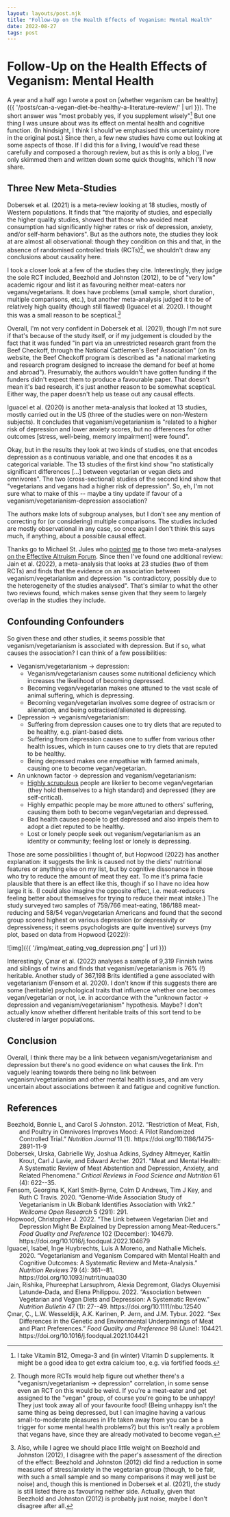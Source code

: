 ```yaml
---
layout: layouts/post.njk
title: "Follow-Up on the Health Effects of Veganism: Mental Health"
date: 2022-08-27
tags: post
---
```


# Follow-Up on the Health Effects of Veganism: Mental Health

A year and a half ago I wrote a post on [whether veganism can be healthy]({{ '/posts/can-a-vegan-diet-be-healthy-a-literature-review/' | url }}). The short answer was "most probably yes, if you supplement wisely"[^1] But one thing I was unsure about was its effect on mental health and cognitive function. (In hindsight, I think I should've emphasised this uncertainty more in the original post.) Since then, a few new studies have come out looking at some aspects of those. If I did this for a living, I would've read these carefully and composed a thorough review, but as this is only a blog, I've only skimmed them and written down some quick thoughts, which I'll now share.

## Three New Meta-Studies

Dobersek et al. (2021) is a meta-review looking at 18 studies, mostly of Western populations. It finds that "the majority of studies, and especially the higher quality studies, showed that those who avoided meat consumption had significantly higher rates or risk of depression, anxiety, and/or self-harm behaviors". But as the authors note, the studies they look at are almost all observational: though they condition on this and that, in the absence of randomised controlled trials (RCTs)[^2], we shouldn't draw any conclusions about causality here.

I took a closer look at a few of the studies they cite. Interestingly, they judge the sole RCT included, Beezhold and Johnston (2012), to be of "very low" academic rigour and list it as favouring neither meat-eaters nor vegans/vegetarians. It does have problems (small sample, short duration, multiple comparisons, etc.), but another meta-analysis judged it to be of relatively high quality (though still flawed) (Iguacel et al. 2020). I thought this was a small reason to be sceptical.[^3]

Overall, I'm not very confident in Dobersek et al. (2021), though I'm not sure if that's because of the study itself, or if my judgement is clouded by the fact that it was funded "in part via an unrestricted research grant from the Beef Checkoff, through the National Cattlemen's Beef Association" (on its website, the Beef Checkoff program is described as "a national marketing and research program designed to increase the demand for beef at home and abroad"). Presumably, the authors wouldn't have gotten funding if the funders didn't expect them to produce a favourable paper. That doesn't mean it's bad research, it's just another reason to be somewhat sceptical. Either way, the paper doesn't help us tease out any causal effects.

Iguacel et al. (2020) is another meta-analysis that looked at 13 studies, mostly carried out in the US (three of the studies were on non-Western subjects). It concludes that veganism/vegetarianism is "related to a higher risk of depression and lower anxiety scores, but no differences for other outcomes [stress, well-being, memory impairment] were found".

Okay, but in the results they look at two kinds of studies, one that encodes depression as a continuous variable, and one that encodes it as a categorical variable. The 13 studies of the first kind show "no statistically significant differences [...] between vegetarian or vegan diets and omnivores". The two (cross-sectional) studies of the second kind show that "vegetarians and vegans had a higher risk of depression". So, eh, I'm not sure what to make of this -- maybe a tiny update if favour of a veganism/vegetarianism-depression association?

The authors make lots of subgroup analyses, but I don't see any mention of correcting for (or considering) multiple comparisons. The studies included are mostly observational in any case, so once again I don't think this says much, if anything, about a possible causal effect.

Thanks go to Michael St. Jules who [pointed](https://forum.effectivealtruism.org/posts/oNzwJ9juHkgbhFGqA/can-a-vegan-diet-be-healthy-a-literature-review?commentId=aZx2iTAqQwmqjX7pY#comments) [me](https://forum.effectivealtruism.org/posts/oNzwJ9juHkgbhFGqA/can-a-vegan-diet-be-healthy-a-literature-review?commentId=rMqDeHenowpxbbeqz#comments) to those two meta-analyses [on the Effective Altruism Forum](https://forum.effectivealtruism.org/posts/oNzwJ9juHkgbhFGqA/can-a-vegan-diet-be-healthy-a-literature-review). Since then I've found one additional review: Jain et al. (2022), a meta-analysis that looks at 23 studies (two of them RCTs) and finds that the evidence on an association between veganism/vegetarianism and depression "is contradictory, possibly due to the heterogeneity of the studies analysed". That's similar to what the other two reviews found, which makes sense given that they seem to largely overlap in the studies they include.

## Confounding Confounders

So given these and other studies, it seems possible that veganism/vegetarianism is associated with depression. But if so, what causes the association? I can think of a few possibilities:

- Veganism/vegetarianism → depression:
  - Veganism/vegetarianism causes some nutritional deficiency which increases the likelihood of becoming depressed.
  - Becoming vegan/vegetarian makes one attuned to the vast scale of animal suffering, which is depressing.
  - Becoming vegan/vegetarian involves some degree of ostracism or alienation, and being ostracised/alienated is depressing.
- Depression → veganism/vegetarianism:
  - Suffering from depression causes one to try diets that are reputed to be healthy, e.g. plant-based diets.
  - Suffering from depression causes one to suffer from various other health issues, which in turn causes one to try diets that are reputed to be healthy.
  - Being depressed makes one empathise with farmed animals, causing one to become vegan/vegetarian.
- An unknown factor → depression and veganism/vegetarianism:
  - [Highly scrupulous](https://en.wikipedia.org/wiki/Scrupulosity) people are likelier to become vegan/vegetarian (they hold themselves to a high standard) and depressed (they are self-critical).
  - Highly empathic people may be more attuned to others' suffering, causing them both to become vegan/vegetarian and depressed.
  - Bad health causes people to get depressed and also impels them to adopt a diet reputed to be healthy.
  - Lost or lonely people seek out veganism/vegetarianism as an identity or community; feeling lost or lonely is depressing.

Those are some possibilities I thought of, but Hopwood (2022) has another explanation: it suggests the link is caused not by the diets' nutritional features or anything else on my list, but by cognitive dissonance in those who try to reduce the amount of meat they eat. To me it's prima facie plausible that there is an effect like this, though if so I have no idea how large it is. (I could also imagine the opposite effect, i.e. meat-reducers feeling better about themselves for trying to reduce their meat intake.) The study surveyed two samples of 759/766 meat-eating, 186/188 meat-reducing and 58/54 vegan/vegetarian Americans and found that the second group scored highest on various depression (or depressivity or depressiveness; it seems psychologists are quite inventive) surveys (my plot, based on data from Hopwood (2022)):

![img]({{ '/img/meat_eating_veg_depression.png' | url }})

Interestingly, Çınar et al. (2022) analyses a sample of 9,319 Finnish twins and siblings of twins and finds that veganism/vegetarianism is 76% (!) heritable. Another study of 367,198 Brits identified a gene associated with vegetarianism (Fensom et al. 2020). I don't know if this suggests there are some (heritable) psychological traits that influence whether one becomes vegan/vegetarian or not, i.e. in accordance with the "unknown factor → depression and veganism/vegetarianism" hypothesis. Maybe? I don't actually know whether different heritable traits of this sort tend to be clustered in larger populations.

## Conclusion

Overall, I think there may be a link between veganism/vegetarianism and depression but there's no good evidence on what causes the link. I'm vaguely leaning towards there being no link between veganism/vegetarianism and other mental health issues, and am very uncertain about associations between it and fatigue and cognitive function.

## References

<style>.csl-entry{text-indent: -2em; margin-left: 2em;}</style><div class="csl-bib-body">
  <div class="csl-entry">Beezhold, Bonnie L, and Carol S Johnston. 2012. “Restriction of Meat, Fish, and Poultry in Omnivores Improves Mood: A Pilot Randomized Controlled Trial.” <i>Nutrition Journal</i> 11 (1). https://doi.org/10.1186/1475-2891-11-9</div>
  <div class="csl-entry">Dobersek, Urska, Gabrielle Wy, Joshua Adkins, Sydney Altmeyer, Kaitlin Krout, Carl J Lavie, and Edward Archer. 2021. “Meat and Mental Health: A Systematic Review of Meat Abstention and Depression, Anxiety, and Related Phenomena.” <i>Critical Reviews in Food Science and Nutrition</i> 61 (4): 622--35.</div>
  <div class="csl-entry">Fensom, Georgina K, Karl Smith-Byrne, Colm D Andrews, Tim J Key, and Ruth C Travis. 2020. “Genome-Wide Association Study of Vegetarianism in Uk Biobank Identifies Association with Vrk2.” <i>Wellcome Open Research</i> 5 (291): 291.</div>
  <div class="csl-entry">Hopwood, Christopher J. 2022. “The Link between Vegetarian Diet and Depression Might Be Explained by Depression among Meat-Reducers.” <i>Food Quality and Preference</i> 102 (December): 104679. https://doi.org/10.1016/j.foodqual.2022.104679</div>
  <div class="csl-entry">Iguacel, Isabel, Inge Huybrechts, Luis A Moreno, and Nathalie Michels. 2020. “Vegetarianism and Veganism Compared with Mental Health and Cognitive Outcomes: A Systematic Review and Meta-Analysis.” <i>Nutrition Reviews</i> 79 (4): 361--81. https://doi.org/10.1093/nutrit/nuaa030</div>
  <div class="csl-entry">Jain, Rishika, Phureephat Larsuphrom, Alexia Degremont, Gladys Oluyemisi Latunde-Dada, and Elena Philippou. 2022. “Association between Vegetarian and Vegan Diets and Depression: A Systematic Review.” <i>Nutrition Bulletin</i> 47 (1): 27--49. https://doi.org/10.1111/nbu.12540</div>
  <div class="csl-entry">Çınar, Ç., L.W. Wesseldijk, A.K. Karinen, P. Jern, and J.M. Tybur. 2022. “Sex Differences in the Genetic and Environmental Underpinnings of Meat and Plant Preferences.” <i>Food Quality and Preference</i> 98 (June): 104421. https://doi.org/10.1016/j.foodqual.2021.104421</div>
</div>

[^1]: I take Vitamin B12, Omega-3 and (in winter) Vitamin D supplements. It might be a good idea to get extra calcium too, e.g. via fortified foods.
[^2]: Though more RCTs would help figure out whether there's a "veganism/vegetarianism → depression" correlation, in some sense even an RCT on this would be weird. If you're a meat-eater and get assigned to the "vegan" group, of course you're going to be unhappy! They just took away all of your favourite food! (Being unhappy isn't the same thing as being depressed, but I can imagine having a various small-to-moderate pleasures in life taken away from you can be a trigger for some mental health problems?) but this isn't really a problem that vegans have, since they are already motivated to become vegan.
[^3]: Also, while I agree we should place little weight on Beezhold and Johnston (2012), I disagree with the paper's assessment of the direction of the effect: Beezhold and Johnston (2012) did find a reduction in some measures of stress/anxiety in the vegetarian group (though, to be fair, with such a small sample and so many comparisons it may well just be noise) and, though this is mentioned in Dobersek et al. (2021), the study is still listed there as favouring neither side. Actually, given that Beezhold and Johnston (2012) is probably just noise, maybe I don't disagree after all.
